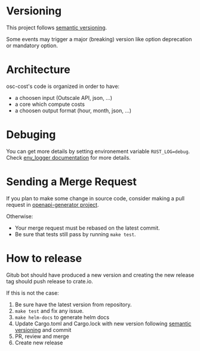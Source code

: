 # Versioning

This project follows [semantic versioning](https://semver.org/).

Some events may trigger a major (breaking) version like option deprecation or mandatory option.

# Architecture

osc-cost's code is organized in order to have:
- a choosen input (Outscale API, json, ...)
- a core which compute costs
- a choosen output format (hour, month, json, ...)

# Debuging

You can get more details by setting environement variable `RUST_LOG=debug`. Check [env_logger documentation](https://docs.rs/env_logger/0.9.3/env_logger/) for more details.

# Sending a Merge Request

If you plan to make some change in source code, consider making a pull request in [openapi-generator project](https://github.com/OpenAPITools/openapi-generator/).

Otherwise:
- Your merge request must be rebased on the latest commit.
- Be sure that tests still pass by running `make test`.

# How to release

Gitub bot should have produced a new version and creating the new release tag should push release to crate.io.

If this is not the case:
1. Be sure have the latest version from repository.
2. `make test` and fix any issue.
3. `make helm-docs` to generate helm docs
4. Update Cargo.toml and Cargo.lock with new version following [semantic versioning](https://semver.org/) and commit
5. PR, review and merge
6. Create new release
